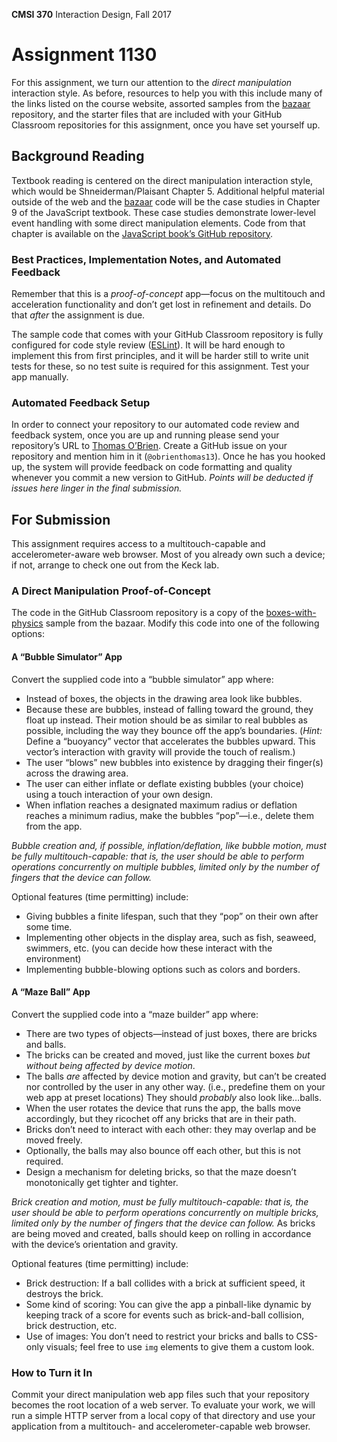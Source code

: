 **CMSI 370** Interaction Design, Fall 2017

# Assignment 1130

For this assignment, we turn our attention to the _direct manipulation_ interaction style. As before, resources to help you with this include many of the links listed on the course website, assorted samples from the [bazaar](https://github.com/dondi/bazaar) repository, and the starter files that are included with your GitHub Classroom repositories for this assignment, once you have set yourself up.

## Background Reading
Textbook reading is centered on the direct manipulation interaction style, which would be Shneiderman/Plaisant Chapter 5. Additional helpful material outside of the web and the [bazaar](https://github.com/dondi/bazaar) code will be the case studies in Chapter 9 of the JavaScript textbook. These case studies demonstrate lower-level event handling with some direct manipulation elements. Code from that chapter is available on the [JavaScript book’s GitHub repository](https://github.com/dondi/javascript-book/tree/master/chapter09).

### Best Practices, Implementation Notes, and Automated Feedback
Remember that this is a _proof-of-concept_ app—focus on the multitouch and acceleration functionality and don’t get lost in refinement and details. Do that _after_ the assignment is due.

The sample code that comes with your GitHub Classroom repository is fully configured for code style review ([ESLint](http://eslint.org)). It will be hard enough to implement this from first principles, and it will be harder still to write unit tests for these, so no test suite is required for this assignment. Test your app manually.

### Automated Feedback Setup
In order to connect your repository to our automated code review and feedback system, once you are up and running please send your repository’s URL to [Thomas O’Brien](https://github.com/obrienthomas13). Create a GitHub issue on your repository and mention him in it (`@obrienthomas13`). Once he has you hooked up, the system will provide feedback on code formatting and quality whenever you commit a new version to GitHub. _Points will be deducted if issues here linger in the final submission._

## For Submission
This assignment requires access to a multitouch-capable and accelerometer-aware web browser. Most of you already own such a device; if not, arrange to check one out from the Keck lab.

### A Direct Manipulation Proof-of-Concept
The code in the GitHub Classroom repository is a copy of the [boxes-with-physics](https://github.com/dondi/bazaar/tree/master/boxes-with-physics) sample from the bazaar. Modify this code into one of the following options:

#### A “Bubble Simulator” App
Convert the supplied code into a “bubble simulator” app where:
- Instead of boxes, the objects in the drawing area look like bubbles.
- Because these are bubbles, instead of falling toward the ground, they float up instead. Their motion should be as similar to real bubbles as possible, including the way they bounce off the app’s boundaries. (_Hint:_ Define a “buoyancy” vector that accelerates the bubbles upward. This vector’s interaction with gravity will provide the touch of realism.)
- The user “blows” new bubbles into existence by dragging their finger(s) across the drawing area.
- The user can either inflate or deflate existing bubbles (your choice) using a touch interaction of your own design.
- When inflation reaches a designated maximum radius or deflation reaches a minimum radius, make the bubbles “pop”—i.e., delete them from the app.

_Bubble creation and, if possible, inflation/deflation, like bubble motion, must be fully multitouch-capable: that is, the user should be able to perform operations concurrently on multiple bubbles, limited only by the number of fingers that the device can follow._

Optional features (time permitting) include:
- Giving bubbles a finite lifespan, such that they “pop” on their own after some time.
- Implementing other objects in the display area, such as fish, seaweed, swimmers, etc. (you can decide how these interact with the environment)
- Implementing bubble-blowing options such as colors and borders.

#### A “Maze Ball” App
Convert the supplied code into a “maze builder” app where:
- There are two types of objects—instead of just boxes, there are bricks and balls.
- The bricks can be created and moved, just like the current boxes _but without being affected by device motion_.
- The balls _are_ affected by device motion and gravity, but can’t be created nor controlled by the user in any other way. (i.e., predefine them on your web app at preset locations) They should _probably_ also look like…balls.
- When the user rotates the device that runs the app, the balls move accordingly, but they ricochet off any bricks that are in their path.
- Bricks don’t need to interact with each other: they may overlap and be moved freely.
- Optionally, the balls may also bounce off each other, but this is not required.
- Design a mechanism for deleting bricks, so that the maze doesn’t monotonically get tighter and tighter.

_Brick creation and motion, must be fully multitouch-capable: that is, the user should be able to perform operations concurrently on multiple bricks, limited only by the number of fingers that the device can follow._ As bricks are being moved and created, balls should keep on rolling in accordance with the device’s orientation and gravity.

Optional features (time permitting) include:
- Brick destruction: If a ball collides with a brick at sufficient speed, it destroys the brick.
- Some kind of scoring: You can give the app a pinball-like dynamic by keeping track of a score for events such as brick-and-ball collision, brick destruction, etc.
- Use of images: You don’t need to restrict your bricks and balls to CSS-only visuals; feel free to use `img` elements to give them a custom look.

### How to Turn it In
Commit your direct manipulation web app files such that your repository becomes the root location of a web server. To evaluate your work, we will run a simple HTTP server from a local copy of that directory and use your application from a multitouch- and accelerometer-capable web browser.

